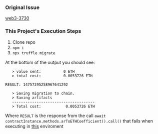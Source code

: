 ### Original Issue

[web3-3730](https://github.com/ethereum/web3.js/issues/3730)

### This Project's Execution Steps

1. Clone repo
2. `npm i`
3. `npx truffle migrate`

At the bottom of the output you should see:

```
   > value sent:          0 ETH
   > total cost:          0.0053726 ETH

RESULT: 14757395258967641292

   > Saving migration to chain.
   > Saving artifacts
   -------------------------------------
   > Total cost:           0.0053726 ETH
```

Where `RESULT` is the response from the call `await contractInstance.methods.arToETHCoefficient().call()` that fails when executing in [this](https://github.com/vporton/test-web3-read-int128) enviroment
